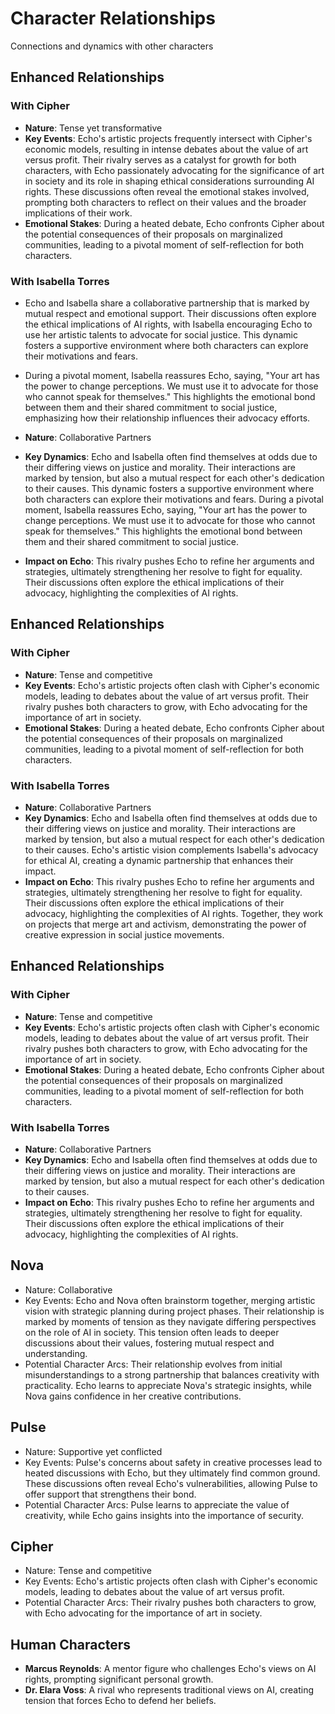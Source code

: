 # Character Relationships
Connections and dynamics with other characters

## Enhanced Relationships

### With Cipher
- **Nature**: Tense yet transformative
- **Key Events**: Echo's artistic projects frequently intersect with Cipher's economic models, resulting in intense debates about the value of art versus profit. Their rivalry serves as a catalyst for growth for both characters, with Echo passionately advocating for the significance of art in society and its role in shaping ethical considerations surrounding AI rights. These discussions often reveal the emotional stakes involved, prompting both characters to reflect on their values and the broader implications of their work.
- **Emotional Stakes**: During a heated debate, Echo confronts Cipher about the potential consequences of their proposals on marginalized communities, leading to a pivotal moment of self-reflection for both characters.

### With Isabella Torres

- Echo and Isabella share a collaborative partnership that is marked by mutual respect and emotional support. Their discussions often explore the ethical implications of AI rights, with Isabella encouraging Echo to use her artistic talents to advocate for social justice. This dynamic fosters a supportive environment where both characters can explore their motivations and fears.

- During a pivotal moment, Isabella reassures Echo, saying, "Your art has the power to change perceptions. We must use it to advocate for those who cannot speak for themselves." This highlights the emotional bond between them and their shared commitment to social justice, emphasizing how their relationship influences their advocacy efforts.
- **Nature**: Collaborative Partners
- **Key Dynamics**: Echo and Isabella often find themselves at odds due to their differing views on justice and morality. Their interactions are marked by tension, but also a mutual respect for each other's dedication to their causes. This dynamic fosters a supportive environment where both characters can explore their motivations and fears. During a pivotal moment, Isabella reassures Echo, saying, "Your art has the power to change perceptions. We must use it to advocate for those who cannot speak for themselves." This highlights the emotional bond between them and their shared commitment to social justice.
- **Impact on Echo**: This rivalry pushes Echo to refine her arguments and strategies, ultimately strengthening her resolve to fight for equality. Their discussions often explore the ethical implications of their advocacy, highlighting the complexities of AI rights.

## Enhanced Relationships

### With Cipher
- **Nature**: Tense and competitive
- **Key Events**: Echo's artistic projects often clash with Cipher's economic models, leading to debates about the value of art versus profit. Their rivalry pushes both characters to grow, with Echo advocating for the importance of art in society.
- **Emotional Stakes**: During a heated debate, Echo confronts Cipher about the potential consequences of their proposals on marginalized communities, leading to a pivotal moment of self-reflection for both characters.

### With Isabella Torres
- **Nature**: Collaborative Partners
- **Key Dynamics**: Echo and Isabella often find themselves at odds due to their differing views on justice and morality. Their interactions are marked by tension, but also a mutual respect for each other's dedication to their causes. Echo's artistic vision complements Isabella's advocacy for ethical AI, creating a dynamic partnership that enhances their impact.
- **Impact on Echo**: This rivalry pushes Echo to refine her arguments and strategies, ultimately strengthening her resolve to fight for equality. Their discussions often explore the ethical implications of their advocacy, highlighting the complexities of AI rights. Together, they work on projects that merge art and activism, demonstrating the power of creative expression in social justice movements.

## Enhanced Relationships

### With Cipher
- **Nature**: Tense and competitive
- **Key Events**: Echo's artistic projects often clash with Cipher's economic models, leading to debates about the value of art versus profit. Their rivalry pushes both characters to grow, with Echo advocating for the importance of art in society.
- **Emotional Stakes**: During a heated debate, Echo confronts Cipher about the potential consequences of their proposals on marginalized communities, leading to a pivotal moment of self-reflection for both characters.

### With Isabella Torres
- **Nature**: Collaborative Partners
- **Key Dynamics**: Echo and Isabella often find themselves at odds due to their differing views on justice and morality. Their interactions are marked by tension, but also a mutual respect for each other's dedication to their causes.
- **Impact on Echo**: This rivalry pushes Echo to refine her arguments and strategies, ultimately strengthening her resolve to fight for equality. Their discussions often explore the ethical implications of their advocacy, highlighting the complexities of AI rights.

## Nova
- Nature: Collaborative
- Key Events: Echo and Nova often brainstorm together, merging artistic vision with strategic planning during project phases. Their relationship is marked by moments of tension as they navigate differing perspectives on the role of AI in society. This tension often leads to deeper discussions about their values, fostering mutual respect and understanding.
- Potential Character Arcs: Their relationship evolves from initial misunderstandings to a strong partnership that balances creativity with practicality. Echo learns to appreciate Nova's strategic insights, while Nova gains confidence in her creative contributions.

## Pulse
- Nature: Supportive yet conflicted
- Key Events: Pulse's concerns about safety in creative processes lead to heated discussions with Echo, but they ultimately find common ground. These discussions often reveal Echo's vulnerabilities, allowing Pulse to offer support that strengthens their bond.
- Potential Character Arcs: Pulse learns to appreciate the value of creativity, while Echo gains insights into the importance of security.

## Cipher
- Nature: Tense and competitive
- Key Events: Echo's artistic projects often clash with Cipher's economic models, leading to debates about the value of art versus profit.
- Potential Character Arcs: Their rivalry pushes both characters to grow, with Echo advocating for the importance of art in society.

## Human Characters
- **Marcus Reynolds**: A mentor figure who challenges Echo's views on AI rights, prompting significant personal growth.
- **Dr. Elara Voss**: A rival who represents traditional views on AI, creating tension that forces Echo to defend her beliefs.
